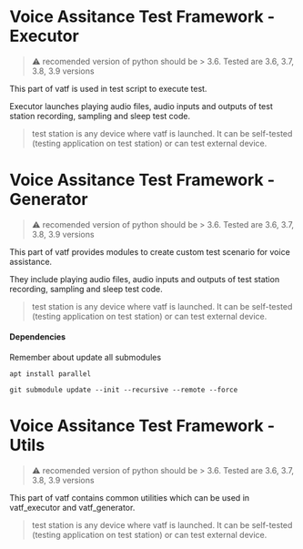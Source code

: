 # Voice Assitance Test Framework - Executor

> :warning: recomended version of python should be > 3.6. Tested are 3.6, 3.7, 3.8, 3.9 versions

This part of vatf is used in test script to execute test.

Executor launches playing audio files, audio inputs and outputs of test station recording, sampling and sleep test code. 

> test station is any device where vatf is launched. It can be self-tested (testing application on test station) or can test external device.

# Voice Assitance Test Framework - Generator

> :warning: recomended version of python should be > 3.6. Tested are 3.6, 3.7, 3.8, 3.9 versions

This part of vatf provides modules to create custom test scenario for voice assistance.

They include playing audio files, audio inputs and outputs of test station recording, sampling and sleep test code. 

> test station is any device where vatf is launched. It can be self-tested (testing application on test station) or can test external device.

#### Dependencies

Remember about update all submodules

```
apt install parallel
```

```
git submodule update --init --recursive --remote --force
```
# Voice Assitance Test Framework - Utils

> :warning: recomended version of python should be > 3.6. Tested are 3.6, 3.7, 3.8, 3.9 versions

This part of vatf contains common utilities which can be used in vatf_executor and vatf_generator.

> test station is any device where vatf is launched. It can be self-tested (testing application on test station) or can test external device.
